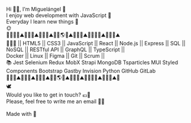 Hi 🙋‍♂️, I’m Miguelángel 🌊<br>
I enjoy web development with JavaScript 🐳<br>
Everyday I learn new things 🐳 <br>🌞<br>
🌠🌳🌴🌲⛰️🌳🌴🌲⛰️🌳🌴🌲⛰️🌳🌴🌎🌲⛰️🌳🌴🌲⛰️🌳🦜🌴🌲⛰️🌳🌴🌲⛰️<br>
🧑🏽‍💻 || HTML5 || CSS3 || JavaScript || React || Node.js || Express || SQL || NoSQL || RESTful API || GraphQL || TypeScript ||<br> Docker || Linux || Figma || Git || Scrum ||
<br>
📚
Jest
Selenium
Redux
MobX
Strapi
MongoDB
Tsparticles
MUI
Styled Components
Bootstrap
Gastby
Invision
Python
GitHub
GitLab
<br>
🌳🌴🌲⛰️🌳🌴🌲⛰️🌳🌴🌲⛰️🌳🌴🌎🌲⛰️🌳🌴🌲⛰️🌳🦜🌴🌲⛰️🌳🌴🌲⛰️🌠<br>
🕊️<br>
Would you like to get in touch? 💶🤗<br>
Please, feel free to write me an email 🙏🏼
<br><br>
Made with 💜

